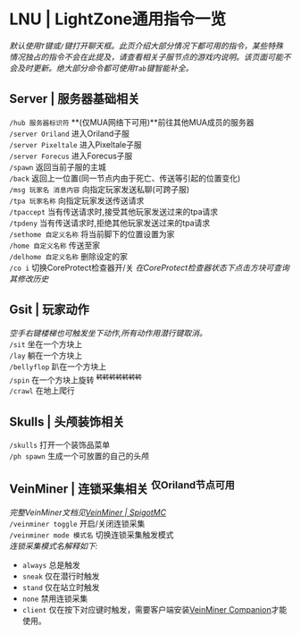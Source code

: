 # LNU | LightZone通用指令一览
*默认使用`T`键或`/`键打开聊天框。此页介绍大部分情况下都可用的指令，某些特殊情况独占的指令不会在此提及，请查看相关子服节点的游戏内说明。该页面可能不会及时更新。绝大部分命令都可使用`Tab`键智能补全。*

## Server | 服务器基础相关
`/hub 服务器标识符` **(仅MUA网络下可用)**前往其他MUA成员的服务器  
`/server Oriland` 进入Oriland子服  
`/server Pixeltale` 进入Pixeltale子服  
`/server Forecus` 进入Forecus子服    
`/spawn` 返回当前子服的主城  
`/back` 返回上一位置(同一节点内由于死亡、传送等引起的位置变化)   
`/msg 玩家名 消息内容` 向指定玩家发送私聊(可跨子服)  
`/tpa 玩家名称` 向指定玩家发送传送请求  
`/tpaccept` 当有传送请求时,接受其他玩家发送过来的tpa请求  
`/tpdeny` 当有传送请求时,拒绝其他玩家发送过来的tpa请求  
`/sethome 自定义名称` 将当前脚下的位置设置为家  
`/home 自定义名称` 传送至家  
`/delhome 自定义名称` 删除设定的家  
`/co i` 切换CoreProtect检查器开/关  *在CoreProtect检查器状态下点击方块可查询其修改历史*  

## Gsit | 玩家动作

*空手右键楼梯也可触发坐下动作,所有动作用潜行键取消。*  
`/sit` 坐在一个方块上  
`/lay` 躺在一个方块上  
`/bellyflop` 趴在一个方块上  
`/spin`  在一个方块上旋转 <sup>~~转转转转转转转~~</sup>  
`/crawl` 在地上爬行  


## Skulls | 头颅装饰相关
`/skulls` 打开一个装饰品菜单  
`/ph spawn` 生成一个可放置的自己的头颅  

## VeinMiner | 连锁采集相关 <sup>仅Oriland节点可用</sup>
*完整VeinMiner文档见[VeinMiner | SpigotMC](https://www.spigotmc.org/resources/veinminer.12038/)*  
`/veinminer toggle` 开启/关闭连锁采集  
`/veinminer mode 模式名` 切换连锁采集触发模式  
*连锁采集模式名解释如下:*
- `always` 总是触发
- `sneak` 仅在潜行时触发
- `stand` 仅在站立时触发
- `none` 禁用连锁采集
- `client` 仅在按下对应键时触发，需要客户端安装[VeinMiner Companion](https://www.curseforge.com/minecraft/mc-mods/veinminer-companion)才能使用。
